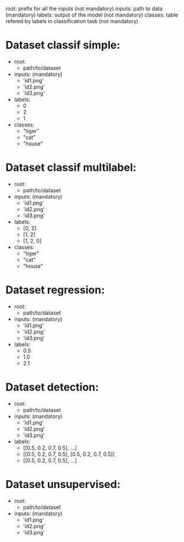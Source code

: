 
root: prefix for all the inputs (not mandatory)
inputs: path to data            (mandatory)
labels: output of the model     (not mandatory)
classes: table refered by labels in classification task (not mandatory)


# Dataset classif simple:
  - root:
    - path/to/dataset
  - inputs: (mandatory)
    - 'id1.png'
    - 'id2.png'
    - 'id3.png'
  - labels:
    - 0
    - 2
    - 1
  - classes:
    - "tiger"
    - "cat"
    - "house"


# Dataset classif multilabel:
  - root:
    - path/to/dataset
  - inputs: (mandatory)
    - 'id1.png'
    - 'id2.png'
    - 'id3.png'
  - labels:
    - [0, 2]
    - [1, 2]
    - [1, 2, 0]
  - classes:
    - "tiger"
    - "cat"
    - "house"


# Dataset regression:
  - root:
    - path/to/dataset
  - inputs: (mandatory)
    - 'id1.png'
    - 'id2.png'
    - 'id3.png'
  - labels:
    - 0.5
    - 1.0
    - 2.1


# Dataset detection:
  - root:
    - path/to/dataset
  - inputs: (mandatory)
    - 'id1.png'
    - 'id2.png'
    - 'id3.png'
  - labels:
    - [[0.5, 0.2, 0.7, 0.5], ...]
    - [[0.5, 0.2, 0.7, 0.5], [0.5, 0.2, 0.7, 0.5]]
    - [[0.5, 0.2, 0.7, 0.5], ...]


# Dataset unsupervised:
  - root:
    - path/to/dataset
  - inputs: (mandatory)
    - 'id1.png'
    - 'id2.png'
    - 'id3.png'
